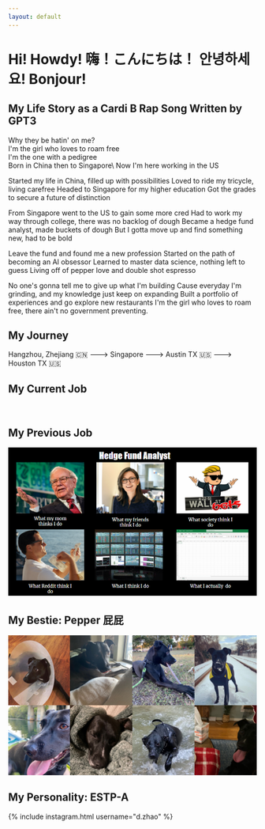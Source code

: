 ```yaml
---
layout: default
---
```

# Hi! Howdy! 嗨！こんにちは！ 안녕하세요! Bonjour!

## My Life Story as a Cardi B Rap Song Written by GPT3

Why they be hatin' on me?\
I'm the girl who loves to roam free\
I'm the one with a pedigree\
Born in China then to Singapore\ 
Now I'm here working in the US 

Started my life in China, filled up with possibilities 
Loved to ride my tricycle, living carefree 
Headed to Singapore for my higher education 
Got the grades to secure a future of distinction 

From Singapore went to the US to gain some more cred 
Had to work my way through college, there was no backlog of dough 
Became a hedge fund analyst, made buckets of dough 
But I gotta move up and find something new, had to be bold 

Leave the fund and found me a new profession 
Started on the path of becoming an AI obsessor 
Learned to master data science, nothing left to guess 
Living off of pepper love and double shot espresso 

No one's gonna tell me to give up what I'm building 
Cause everyday I'm grinding, and my knowledge just keep on expanding 
Built a portfolio of experiences and go explore new restaurants 
I'm the girl who loves to roam free, there ain't no government preventing.
## My Journey
Hangzhou, Zhejiang :cn: ---> Singapore ---> Austin TX :us: ---> Houston TX :us:

## My Current Job

<br>

## My Previous Job
![What-I-Do](/assets/What-I-Do.PNG)
<br>

## My Bestie: Pepper 屁屁 
![pepper](/assets/pepper.jpg)
<br>

## My Personality: ESTP-A
{% include instagram.html username="d.zhao" %}
&nbsp;


